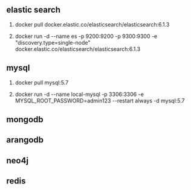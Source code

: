 ## elastic search ##

1. docker pull docker.elastic.co/elasticsearch/elasticsearch:6.1.3

2. docker run -d --name es -p 9200:9200 -p 9300:9300 -e "discovery.type=single-node" docker.elastic.co/elasticsearch/elasticsearch:6.1.3


## mysql ##

1. docker pull mysql:5.7

2. docker run -d --name local-mysql -p 3306:3306 -e MYSQL_ROOT_PASSWORD=admin123 --restart always -d mysql:5.7


## mongodb ##




## arangodb ##


## neo4j ##



## redis ##
